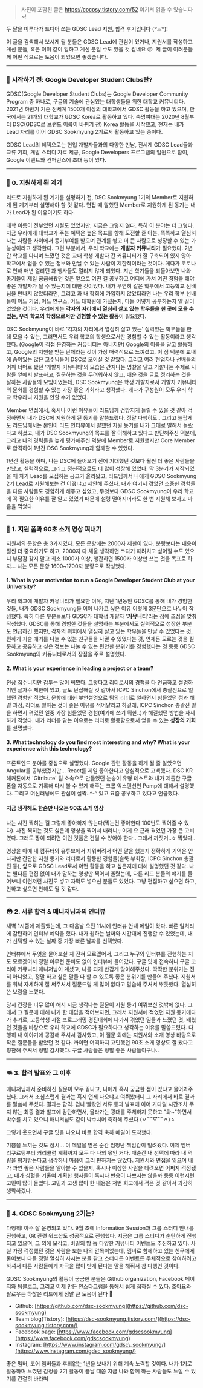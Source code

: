 > 사진이 포함된 글은 https://cocosy.tistory.com/52 여기서 읽을 수 있습니다~!

두 달을 미루다가 드디어 쓰는 GDSC Lead 지원, 합격 후기입니다 (꒪⌓꒪)!

이 글을 검색해서 보시게 될 분들은 GDSC Lead에 관심이 있거나, 지원서를 작성하고 계신 분들, 혹은 이미 같이 일하고 계신 분일 수도 있을 것 같네요 😲  제 글이 여러분들께 어떤 식으로든 도움이 되었으면 좋겠습니다. 


---

### 💙 시작하기 전: Google Developer Student Clubs란?

GDSC(Google Developer Student Clubs)는 Google Developer Community Program 중 하나로, 구글의 기술에 관심있는 대학생들을 위한 대학교 커뮤니티다. 2021년 하반기 기준 전세계 1500개 이상의 대학교에서 GDSC 활동을 하고 있으며, 한국에서는 21개의 대학교가 GDSC Korea로 활동하고 있다. 숙명여대는 2020년 8월부터 DSC(GDSC로 브랜드 이름이 바뀌기 전) Korea 활동을 시작했고, 현재는 내가 Lead 자리를 이어 GDSC Sookmyung 2기로서 활동하고 있는 중이다.

GDSC Lead의 혜택으로는 현업 개발자들과의 다양한 만남, 전세계 GDSC Lead들과 교류 기회, 개발 스터디 자료 제공, Google Developers 프로그램의 일원으로 참여, Google 이벤트와 컨퍼런스에 초대 등이 있다. 

---

### 🛫 0. 지원하게 된 계기 

리드로 지원하게 된 계기를 설명하기 전, DSC Sookmyung 1기의 Member로 지원하게 된 계기부터 설명해야 할 것 같다. 면접 때 말했던 Member로 지원하게 된 동기는 내가 Lead가 된 이유이기도 하다.

대학 이름이 전부였던 시절도 있었지만, 지금은 그렇지 않다. 특히 이 분야는 더 그렇다. 지금 우리에게 대학교가 주는 혜택은 높은 목표를 향해 도전할 줄 아는, 똑똑하고 열심히 사는 사람들 사이에서 동기부여를 받으며 관계를 쌓고 더 큰 사람으로 성장할 수 있는 가능성이라고 생각한다. 그런 부분에서, 우리 학교에는 **개발자 커뮤니티**가 필요했다. 2년간 학교를 다니며 느꼈던 것은 교내 학생 개발자 간 커뮤니티가 잘 구축되어 있지 않아 학교에서 얻을 수 있는 정보와 만날 수 있는 사람이 제한적이라는 것이다. 게다가 코로나로 인해 매년 열리던 과 행사들도 열리지 않게 되었다. 지난 학기들을 되돌아보면 나와 동기들이 제일 궁금해왔던 것은 앞으로 어떤 걸 공부하고 어디에 가서 어떤 경험을 해야 좋은 개발자가 될 수 있는지에 대한 것이었다. 내가 우연히 같은 학부에서 고등학교 선배님을 만나지 않았더라면, 그리고 과 내 학회에 가입하지 않았더라면 나는 우리 학부 선배들이 어느 기업, 어느 연구소, 어느 대학원에 가셨는지, 다들 어떻게 공부하는지 알 길이 없었을 것이다. 우리에게는 **각자의 자리에서 열심히 살고 있는 학우들을 한 곳에 모을 수 있는, 우리 학교의 학생으로서만 경험할 수 있는 활동**이 필요했다. 

DSC Sookmyung이 바로 '각자의 자리에서 열심히 살고 있는' 실력있는 학우들을 한 데 모을 수 있는, 그러면서도 우리 학교의 학생으로서만 경험할 수 있는 활동이라고 생각했다. (Google이 직접 운영하는 커뮤니티는 아니지만) Google의 이름을 달고 활동하고, Google의 지원을 받는 단체라는 것이 가장 매력적으로 느껴졌고, 이 점 덕분에 교내에 숨어있는 많은 고수님들이 DSC로 모이실 것 같았다. 그리고 여러 현업자나 선배들의 어깨 너머로 봤던 '개발자 커뮤니티'의 모습은 간지나는 명찰을 달고 기깔나는 주제로 사람들 앞에서 발표하고, 질문하는 것을 두려워하지 않고, 배운 것을 글로 정리하는 것을 잘하는 사람들의 모임이었는데, DSC Sookmyung은 학생 개발자로서 개발자 커뮤니티의 문화를 경험할 수 있는 가장 좋은 기회라고 생각했다. 게다가 구성원이 모두 우리 학교 학우라니 지원을 안할 수가 없었다.

Member 면접에서, 혹시나 이런 이유들이 리드님께 건방지게 들릴 수 있을 것 같아 걱정하면서 내가 DSC에 지원하게 된 동기를 말씀드렸다. 정말 다행히도.. 그리고 놀랍게도 리드님께서는 본인이 리드 인터뷰에서 말했던 지원 동기를 내가 그대로 말해서 놀랐다고 하셨고, 내가 DSC Sookmyung의 목표를 잘 이해하고 있다고 판단해주신 덕분에, 그리고 나의 경력들을 높게 평가해주신 덕분에 Member로 지원했지만 Core Member로 합격하여 1년간 DSC Sookmyung과 함께할 수 있었다.

1년간 활동을 하며, 나는 DSC에 들어오기 전에 기대했던 것보다 훨씬 더 좋은 사람들을 만났고, 실력적으로, 그리고 정신적으로도 더 많이 성장해 있었다. 막 3분기가 시작되었을 때 차기 Lead를 모집하는 공고가 올라왔고, 리드님께서 나에게 GDSC Sookmyung 2기 Lead로 지원해보는 건 어떻냐고 제안해 주셨다. 내가 여기서 겪었던 소중한 경험들을 다른 사람들도 경험하게 해주고 싶었고, 무엇보다 GDSC Sookmyung이 우리 학교에 꼭 필요한 이유를 잘 알고 있었기 때문에 설령 떨어지더라도 한 번 지원해 보자고 마음을 먹었다.

---

### 🧶 1. 지원 폼과 90초 소개 영상 쪄내기 

지원서의 문항은 총 3가지였다. 모든 문항에는 2000자 제한이 있다. 분량보다는 내용이 훨씬 더 중요하기도 하고, 2000자 다 채울 생각하면 쓰다가 때려치고 싶어질 수도 있으니 부담감 갖지 말고 최소 1000자 이상, 앵간하면 1500자 이상만 쓰는 것을 목표로 하자... 나는 모든 문항 1600~1700자 분량으로 작성했다. 

#### 1\. What is your motivation to run a Google Developer Student Club at your University?

우리 학교에 개발자 커뮤니티가 필요한 이유, 지난 1년동안 GDSC를 통해 내가 경험한 것들, 내가 GDSC Sookmyung을 이어 나가고 싶은 이유 이렇게 3문단으로 나누어 작성했다. 특히 다른 부분들보다 GDSC가 대학생 개발자 '**커뮤니티**'라는 점에 초점을 맞춰 작성했다. GDSC를 통해 경험한 것들을 설명하는 부분에서도 실력적으로 성장한 부분도 언급하긴 했지만, 각자의 위치에서 열심히 살고 있는 학우들을 만날 수 있었다는 것, 편하게 기술 얘기를 나눌 수 있는 친구들을 사귈 수 있었다는 것, 언제든 모르는 것을 질문하고 공유하고 싶은 정보는 나눌 수 있는 편안한 분위기를 경험했다는 것 등등 GDSC Sookmyung의 커뮤니티로서의 장점을 주로 설명했다. 

#### 2\. What is your experience in leading a project or a team?

천상 집수니지만 감투는 많이 써봤다. 그렇다고 리더로서의 경험을 다 언급하고 설명하기엔 글자수 제한이 있고, 글도 난잡해질 것 같아서 ICPC Sinchon에서 총괄진으로 일했던 경험만 적었다. 문항에 대한 부연설명으로 팀의 리더로 일하면서 힘들었던 점과 해결 과정, 리더로 일하는 것이 좋은 이유를 적어달라고 하길래, ICPC Sinchon 총괄진 일을 하면서 겪었던 일중 가장 힘들었던 경험(여기에 쓰기 뭐한..)과 해결했던 방법을 자세하게 적었다. 내가 리더를 맡는 이유로는 리더로 활동함으로서 얻을 수 있는 **성장의 기회**를 설명했다. 

#### 3\. What technology do you find most interesting and why? What is your experience with this technology?

프론트엔드 분야를 중심으로 설명했다. Google 관련 활동을 하게 될 줄 알았으면 Angular를 공부했겠지만... React를 제일 좋아한다고 양심적으로 고백했다. DSC KR 해커톤에서 'Gitribute' 팀 소속으로 만들었던 눈송이 유형 테스트와 내가 제출한 구글 폼을 자동으로 기록해 다시 볼 수 있게 해주는 크롬 익스텐션인 Pomp에 대해서 설명했다. 그리고 머신러닝에도 관심이 살짝..^-^ 있고 요즘 공부하고 있다고 언급했다.

#### 지금 생각해도 한숨만 나오는 90초 소개 영상

나는 사진 찍히는 걸 그렇게 좋아하지 않는다(찍는건 좋아한다 100번도 찍어줄 수 있다). 사진 찍히는 것도 싫은데 영상을 찍어서 내라니;; 이게 요 근래 겪었던 가장 큰 고비였다. 그래도 짱이 되려면 이런 것쯤은 견딜 수 있어야 한다.. 그래서 까짓거..ㅎ 찍었다..

영상을 아예 내 컴퓨터와 유튜브에서 지워버려서 어떤 말을 했는지 정확하게 기억은 안나지만 간단한 지원 동기와 리더로서 활동한 경험들(솔룩 부회장, ICPC Sinchon 총괄진 등), 앞으로 GDSC Lead로서 어떤 활동을 하고 싶은지에 대해 설명했던 것 같다. 나는 별다른 편집 없이 내가 말하는 영상만 찍어서 올렸는데, 다른 리드 분들의 얘기를 들어보니 이런저런 사진도 넣고 자막도 넣으신 분들도 있었다. 그냥 편집하고 싶으면 하고, 안하고 싶으면 안해도 될 것 같다.

---

### 😳 2. 서류 합격 & 매니저님과의 인터뷰 

새벽 1시쯤에 제출했는데, 그 다음날 오전 11시에 인터뷰 안내 메일이 왔다. 빠른 일처리에 감탄하며 인터뷰 예약을 했다. 내가 원하는 날짜와 시간대에 진행할 수 있었는데, 내가 선택할 수 있는 날짜 중 가장 빠른 날짜를 선택했다.  

인터뷰에서 무엇을 물어보실 지 전혀 모르겠어서, 그리고 누구와 인터뷰를 진행하는 지도 모르겠어서 정말 아무런 준비도 없이 인터뷰에 들어갔다. 구글 밋에 접속하니 구글 코리아 커뮤니티 매니저님이 계셨고, 나를 되게 반갑게 맞이해주셨다. 딱딱한 분위기는 전혀 아니었고, 정말 하고 싶은 말들 다 할 수 있도록 좋은 분위기를 만들어 주셨다. 지원서를 워낙 자세하게 잘 써주셔서 질문드릴 게 많이 없다고 말씀해 주셔서 뿌듯했다. 열심히 쓴 보람을 느꼈다. 

당시 긴장을 너무 많이 해서 지금 생각나는 질문이 지원 동기 여쭤보신 것밖에 없다. 그래서 그 질문에 대해 내가 한 대답을 적어보자면, 그래서 지원서에 적었던 지원 동기에다가 추가로, 고등학생 시절 프로그래밍 경진대회에 나가서 겪었던 일들과 느꼈던 것, 배웠던 것들을 바탕으로 우리 학교에 GDSC가 필요하다고 생각하는 이유를 말씀드렸다. 다행히 내 이야기에 공감해 주셔서 감사했고, 이 질문 외에는 지원서와 소개 영상 바탕으로 작은 질문들을 받았던 것 같다. 까이면 어떡하지 고민했던 90초 소개 영상도 잘 봤다고 칭찬해 주셔서 정말 감사했다. 구글 사람들은 정말 좋은 사람들이구나..

---

### 🪅 3. 합격 발표와 그 이후

매니저님께서 준비하신 질문이 모두 끝나고, 나에게 혹시 궁금한 점이 있냐고 물어봐주셨다. 그래서 조심스럽게 결과는 혹시 언제 나오냐고 여쭤봤더니 그 자리에서 바로 결과를 말씀해 주셨다. 결과는 합격. 겁나 빨랐던 서류 통과 발표에 이어 기다릴 시간조차 주지 않는 최종 결과 발표에 감탄하면서, 올라가는 광대를 주체하지 못하고 "와~"하면서 박수를 치고 있으니 매니저님도 같이 박수치며 축하해 주셨다 (〃⌒▽⌒〃)ゝ

그렇게 웃으면서 구글 밋을 나오니 바로 합격 축하 메일이 도착했다.

기쁨을 느끼는 것도 잠시... 이 메일을 받은 순간 엄청난 책임감이 밀려왔다. 이제 멤버 리쿠르팅부터 커리큘럼 계획까지 모두 다 나의 몫인 거다. 매순간 내 선택에 따라 내 역량을 평가받는다고 생각하니 마음이 그리 편하지는 않았다. 지원서와 면접을 읽으며 내가 과연 좋은 사람들을 알아볼 수 있을지, 혹시나 이상한 사람을 데려오면 어쩌지 걱정됐고, 내가 심혈을 기울여 계획한 행사들이 혹시나 반응이 나쁘지는 않을까 등등 이런저런 고민이 많이 들었다. 고민과 고생 많이 한 내용은 저번 회고에서 적은 것 같아서 과감히 생략하겠다.

---

### 👀 4. GDSC Sookmyung 2기는? 

다행히! 아주 잘 운영되고 있다. 9월 초에 Information Session과 그룹 스터디 안내를 진행하고, Git 관련 워크샵도 성공적으로 진행했다. 지금은 그룹 스터디가 순탄하게 진행되고 있으며, 그 외에 모각코, 비밀의 방 등 다양한 커뮤니티 이벤트도 추진하고 있다. 사실 가장 걱정했던 것은 사람을 보는 나의 안목이었는데, 멤버로 함께하고 있는 친구에게 물어보니 다들 정말 열심히 사시는 분들 같고 스터디든 이벤트든 주체적으로 참여하려고 하셔서 다른 사람들에게 자극을 많이 받게 된다는 말을 해줘서 참 다행인 것이다.

GDSC Sookmyung의 활동이 궁금한 분들은 Github organization, Facebook 페이지와 팀블로그, 그리고 어제 만든 인스타그램을 통해서 쉽게 접하실 수 있다. 조아요와 팔로우는 하찮은 리드에게 정말 큰 도움이 된다 🥺

-   Github: [https://github.com/dsc-sookmyung](https://github.com/dsc-sookmyung)
-   Team blog(Tistory): [https://dsc-sookmyung.tistory.com/](https://dsc-sookmyung.tistory.com/)
-   Facebook page: [https://www.facebook.com/gdscsookmyung](https://www.facebook.com/gdscsookmyung)
-   Instagram: [https://www.instagram.com/gdsc\_sookmyung/](https://www.instagram.com/gdsc_sookmyung/)

좋은 멤버, 코어 멤버들과 후회없는 1년을 보내기 위해 계속 노력할 것이다. 내가 1기로 활동하며 느꼈던 감정을 2기 활동이 끝날 때쯤 지금 나와 함께 하는 사람들도 느낄 수 있기를 간절히 바라며
